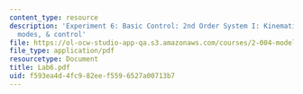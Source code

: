 ```yaml
---
content_type: resource
description: 'Experiment 6: Basic Control: 2nd Order System I: Kinematics, vibrational
  modes, & control'
file: https://ol-ocw-studio-app-qa.s3.amazonaws.com/courses/2-004-modeling-dynamics-and-control-ii-spring-2003/f593ea4d4fc982eef5596527a00713b7_Lab6.pdf
file_type: application/pdf
resourcetype: Document
title: Lab6.pdf
uid: f593ea4d-4fc9-82ee-f559-6527a00713b7
---
```

